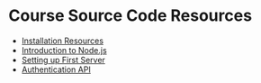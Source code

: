 # Course Source Code Resources

- [Installation Resources](/installation/instructions.txt)
- [Introduction to Node.js](/Intro-to-JS/README.md)
- [Setting up First Server](/Setting-Up-first-server/README.md)
- [Authentication API](/auth/README.md)
